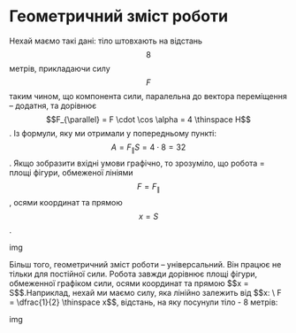 # Геометричний змiст роботи

Нехай маємо такi данi: тiло штовхають на вiдстань $$8$$ метрiв, прикладаючи силу $$F$$ таким чином, що компонента сили, паралельна до вектора перемiщення – додатня, та дорiвнює $$F_{\parallel} = F \cdot \cos \alpha = 4 \thinspace Н$$. Iз формули, яку ми отримали у попередньому пунктi: $$A = F_{\parallel} S = 4 \cdot 8 = 32$$. Якщо зобразити вхiднi умови графiчно, то зрозумiло, що робота = площi фiгури, обмеженої лiнiями $$F = F_{\parallel}$$, осями координат та прямою $$x = S$$.

img

<p class="p3">Бiльш того, геометричний змiст роботи – унiверсальний. Вiн працює не тiльки для постiйної сили. Робота завжди дорiвнює площi фiгури, обмеженної графiком сили, осями координат та прямою $$x = S$$.Наприклад, нехай ми маємо силу, яка лiнiйно залежить вiд $$x: \ F = \dfrac{1}{2} \thinspace x$$, вiдстань, на яку посунули тіло - 8 метрів:</p>

img